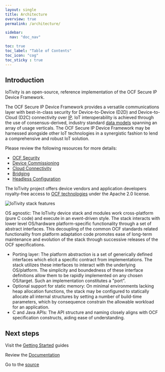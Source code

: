 ```yaml
---
layout: single
title: Architecture
overview: true
permalink: /architecture/

sidebar:
  nav: "doc_nav"

toc: true
toc_label: "Table of Contents"
toc_icon: "cog"
toc_sticky : true
---
```

## Introduction

IoTivity is an open-source, reference implementation of the OCF Secure IP Device Framework.

The OCF Secure IP Device Framework provides a versatile communications layer with best-in-class security for Device-to-Device (D2D) and Device-to-Cloud (D2C) connectivity over [IP](https://en.wikipedia.org/wiki/Internet_Protocol).
IoT interoperability is achieved through the use of consensus-derived, industry standard [data models](https://openconnectivity.org/developer/oneiota-data-model-tool/) spanning an array of usage verticals.
The OCF Secure IP Device Framework may be harnessed alongside other IoT technologies in a synergistic fashion to lend a comprehensive and robust IoT solution.

Please review the following resources for more details:

* [OCF Security](https://openconnectivity.org/specs/OCF_Security_Specification.pdf)
* [Device Commissioning](https://openconnectivity.org/specs/OCF_Onboarding_Tool_Specification.pdf)
* [Cloud Connectivity](https://openconnectivity.org/specs/OCF_Device_To_Cloud_Services_Specification.pdf)
* [Bridging](https://openconnectivity.org/specs/OCF_Bridging_Specification.pdf)
* [Headless Configuration](https://openconnectivity.org/specs/OCF_Wi-Fi_Easy_Setup_Specification_v2.1.2.pdf)

The IoTivity project offers device vendors and application developers royalty-free access to [OCF technologies](https://openconnectivity.org/developer/specifications/) under the Apache 2.0 license.

![IoTivity stack features](/assets/images/iotivitylitearchitecture_2)

OS agnostic: The IoTivity device stack and modules work cross-platform (pure C code) and execute in an event-driven style. The stack interacts with lower level OS/hardware platform-specific functionality through a set of abstract interfaces. This decoupling of the common OCF standards related functionality from platform adaptation code promotes ease of long-term maintenance and evolution of the stack through successive releases of the OCF specifications.

* Porting layer: The platform abstraction is a set of generically defined interfaces which elicit a specific contract from implementations. 
  The stack utilizes these interfaces to interact with the underlying OS/platform. The simplicity and boundedness of these interface definitions allow them to be rapidly implemented on any chosen OS/target. Such an implementation constitutes a "port".
* Optional support for static memory: On minimal environments lacking heap allocation functions, the stack may be configured to statically allocate all internal structures by setting a number of build-time parameters, which by consequence constrain the allowable workload for an application.
* C and Java APIs: The API structure and naming closely aligns with OCF specification constructs, aiding ease of understanding.

## Next steps

Visit the [Getting Started](/getting-started) guides

Review the [Documentation](/documentation)

Go to the [source](https://github.com/iotivity/iotivity-lite)

